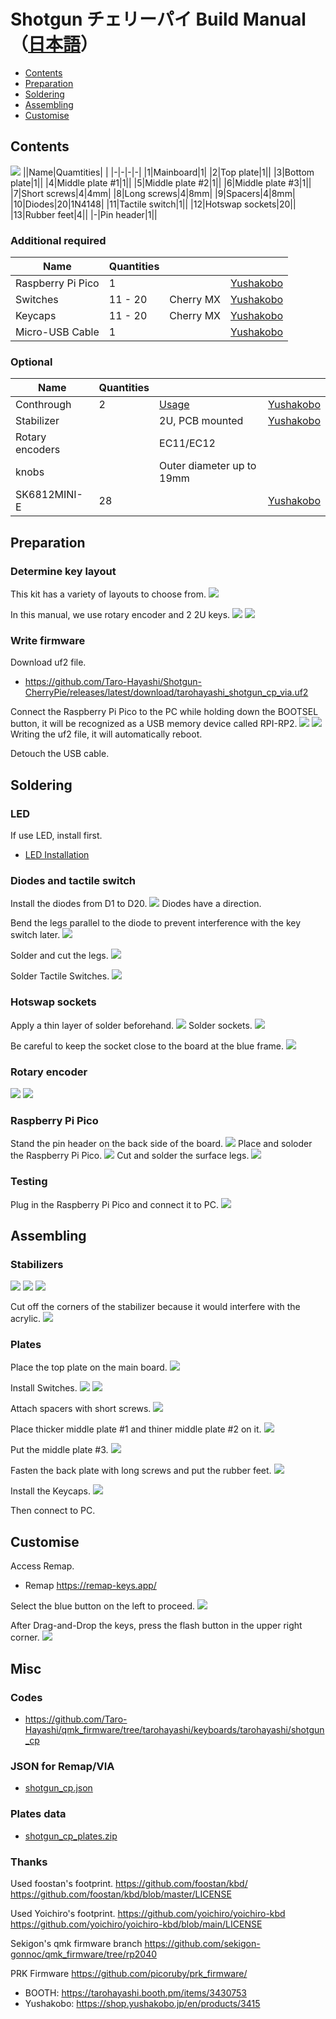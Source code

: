 # Shotgun チェリーパイ Build Manual（[日本語](https://github.com/Taro-Hayashi/Shotgun-CherryPie/blob/main/README.md)）
- [Contents](#Contens)
- [Preparation](#Preparation)
- [Soldering](#Soldering)
- [Assembling](#Assembling)
- [Customise](#Customise)

## Contents
![](img/IMG_4355C.jpg)
||Name|Quamtities| |
|-|-|-|-|
|1|Mainboard|1|
|2|Top plate|1||
|3|Bottom plate|1||
|4|Middle plate #1|1||
|5|Middle plate #2|1||
|6|Middle plate #3|1||
|7|Short screws|4|4mm|
|8|Long screws|4|8mm|
|9|Spacers|4|8mm|
|10|Diodes|20|1N4148|
|11|Tactile switch|1||
|12|Hotswap sockets|20||
|13|Rubber feet|4||
|-|Pin header|1||

### Additional required
|Name|Quantities|||
|-|-|-|-|
|Raspberry Pi Pico|1||[Yushakobo](https://shop.yushakobo.jp/en/products/raspberry-pi-pico)|
|Switches|11 - 20|Cherry MX|[Yushakobo](https://shop.yushakobo.jp/en/collections/all-switches/cherry-mx-%E4%BA%92%E6%8F%9B-%E3%82%B9%E3%82%A4%E3%83%83%E3%83%81)|
|Keycaps|11 - 20|Cherry MX|[Yushakobo](https://shop.yushakobo.jp/en/collections/keycaps/cherry-mx-%E4%BA%92%E6%8F%9B-%E3%82%AD%E3%83%BC%E3%82%AD%E3%83%A3%E3%83%83%E3%83%97)|
|Micro-USB Cable|1||[Yushakobo](https://shop.yushakobo.jp/en/products/usb-cable-micro-b-0-8m)|

### Optional
|Name|Quantities|||
|-|-|-|-|
|Conthrough|2|[Usage](https://github.com/Taro-Hayashi/Shotgun-CherryPie/blob/main/conthrough2_EN.md)|[Yushakobo](https://shop.yushakobo.jp/en/products/31?_pos=1&_sid=ca92edae3&_ss=r&variant=40815837610145)|
|Stabilizer||2U, PCB mounted|[Yushakobo](https://shop.yushakobo.jp/en/collections/all-keyboard-parts/Stabilizer)|
|Rotary encoders||EC11/EC12||
|knobs||Outer diameter up to 19mm||
|SK6812MINI-E|28||[Yushakobo](https://shop.yushakobo.jp/en/products/sk6812mini-e-10)|

## Preparation
### Determine key layout
This kit has a variety of layouts to choose from.
![](img/layout.jpg)


In this manual, we use rotary encoder and 2 2U keys.
![](img/test.jpg)
![](img/IMG_4358.jpg)

### Write firmware
Download uf2 file.
 - https://github.com/Taro-Hayashi/Shotgun-CherryPie/releases/latest/download/tarohayashi_shotgun_cp_via.uf2

Connect the Raspberry Pi Pico to the PC while holding down the BOOTSEL button, it will be recognized as a USB memory device called RPI-RP2.
![](img/IMG_4361.jpg)
![](img/rpi.jpg)
Writing the uf2 file, it will automatically reboot.

Detouch the USB cable.

## Soldering

### LED
If use LED, install first.
 - [LED Installation](led_EN.md)

### Diodes and tactile switch

Install the diodes from D1 to D20.
![](img/IMG_4392.jpg)
Diodes have a direction.

Bend the legs parallel to the diode to prevent interference with the key switch later.
![](img/IMG_4395.jpg)

Solder and cut the legs.
![](img/IMG_4396.jpg)

Solder Tactile Switches.
![](img/IMG_4397.jpg)

### Hotswap sockets
Apply a thin layer of solder beforehand.
![](img/IMG_4401.jpg)
Solder sockets.
![](img/IMG_4405.jpg)

Be careful to keep the socket close to the board at the blue frame.
![](img/IMG_4407.jpg)

### Rotary encoder
![](img/IMG_4410.jpg)
![](img/IMG_4412.jpg)

### Raspberry Pi Pico
Stand the pin header on the back side of the board.
![](img/IMG_6041.JPEG)
Place and soloder the Raspberry Pi Pico.
![](img/IMG_6042.JPEG)
Cut and solder the surface legs.
![](img/IMG_6044.JPEG)

### Testing
Plug in the Raspberry Pi Pico and connect it to PC.
![](img/IMG_4414s.jpg)

## Assembling
### Stabilizers
![](img/IMG_4416.jpg)
![](img/IMG_4420.jpg)
![](img/IMG_4426.jpg)

Cut off the corners of the stabilizer because it would interfere with the acrylic.
![](img/IMG_4434.jpg)


### Plates
Place the top plate on the main board.
![](img/IMG_4437.jpg)

Install Switches.
![](img/IMG_4438.jpg)
![](img/IMG_4440.jpg)

Attach spacers with short screws.
![](img/IMG_6346.jpg)

Place thicker middle plate #1 and thiner middle plate #2 on it.
![](img/IMG_6349.jpg)

Put the middle plate #3.
![](img/IMG_4451.jpg)

Fasten the back plate with long screws and put the rubber feet.
![](img/IMG_4454.jpg)

Install the Keycaps.
![](img/IMG_4460.jpg)

Then connect to PC.

## Customise

Access Remap.
- Remap https://remap-keys.app/

Select the blue button on the left to proceed.
![](img/remap1.png)

After Drag-and-Drop the keys, press the flash button in the upper right corner.
![](img/remap3.png)

## Misc
### Codes
 - https://github.com/Taro-Hayashi/qmk_firmware/tree/tarohayashi/keyboards/tarohayashi/shotgun_cp

### JSON for Remap/VIA
 - [shotgun_cp.json](https://github.com/Taro-Hayashi/Shotgun-CherryPie/releases/latest/download/shotgun_cp.json)

### Plates data
 - [shotgun_cp_plates.zip](https://github.com/Taro-Hayashi/Shotgun-CherryPie/releases/latest/download/shotgun_cp_plates.zip)

### Thanks
Used foostan's footprint.
https://github.com/foostan/kbd/
https://github.com/foostan/kbd/blob/master/LICENSE

Used Yoichiro's footprint.
https://github.com/yoichiro/yoichiro-kbd
https://github.com/yoichiro/yoichiro-kbd/blob/main/LICENSE

Sekigon's qmk firmware branch
https://github.com/sekigon-gonnoc/qmk_firmware/tree/rp2040

PRK Firmware
https://github.com/picoruby/prk_firmware/

- BOOTH: https://tarohayashi.booth.pm/items/3430753
- Yushakobo: https://shop.yushakobo.jp/en/products/3415
